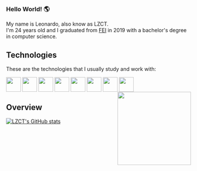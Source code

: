 ### Hello World! 🌎
My name is Leonardo, also know as LZCT. <br>
I'm 24 years old and I graduated from <a href="https://portal.fei.edu.br/">FEI</a> in 2019 with a bachelor's degree in computer science. 

## Technologies

These are the technologies that I usually study and work with:

<div style="display> inline_block">
  <img height="40" width="40" align="center" src="https://cdn.jsdelivr.net/gh/devicons/devicon/icons/html5/html5-plain-wordmark.svg" />
  <img height="40" width="40" align="center" src="https://cdn.jsdelivr.net/gh/devicons/devicon/icons/javascript/javascript-original.svg" />
  <img height="40" width="40" align="center" src="https://cdn.jsdelivr.net/gh/devicons/devicon/icons/css3/css3-plain-wordmark.svg" />
  <img height="40" width="40" align="center" src="https://cdn.jsdelivr.net/gh/devicons/devicon/icons/react/react-original-wordmark.svg" />
  <img height="40" width="40" align="center" src="https://cdn.jsdelivr.net/gh/devicons/devicon/icons/bootstrap/bootstrap-original.svg" />
  <img height="40" width="40" align="center" src="https://cdn.jsdelivr.net/gh/devicons/devicon/icons/python/python-original.svg" />
  <img height="40" width="40" align="center" src="https://cdn.jsdelivr.net/gh/devicons/devicon/icons/cplusplus/cplusplus-original.svg" />
  <img height="40" width="40" align="center" src="https://cdn.jsdelivr.net/gh/devicons/devicon/icons/c/c-original.svg" />
  <img align="right" width="200" height="200" src="https://i.imgur.com/cgtEoV7.png">       
</div>
          

## Overview

[![LZCT's GitHub stats](https://github-readme-stats.vercel.app/api?username=LZCT&count_private=true&include_all_commits=true&show_icons=true&theme=chartreuse-dark&border_radius=25&hide_border=true)](https://github.com/anuraghazra/github-readme-stats)
<!--
<div><img style="height: auto; width: 40%;" class="img" src="https://github-readme-stats.vercel.app/api/top-langs/?username=LZCT&theme=chartreuse-dark&langs_count=8&layout=compact&hide_border=true&border_radius=25" /></div>
</div>
-->


<!--![Snake animation](https://github.com/LZCT/LZCT/blob/output/github-contribution-grid-snake.svg)-->




<!--
**LZCT/LZCT** is a ✨ _special_ ✨ repository because its `README.md` (this file) appears on your GitHub profile.

Here are some ideas to get you started:

- 🔭 I’m currently working on ...
- 🌱 I’m currently learning ...
- 👯 I’m looking to collaborate on ...
- 🤔 I’m looking for help with ...
- 💬 Ask me about ...
- 📫 How to reach me: ...
- 😄 Pronouns: ...
- ⚡ Fun fact: ...
-->
